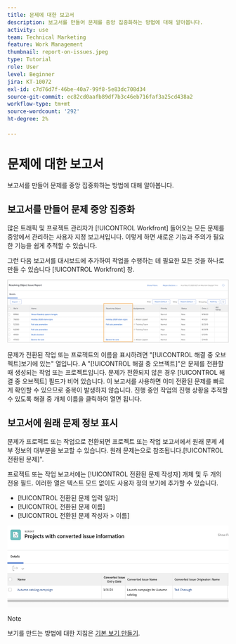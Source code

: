 ```yaml
---
title: 문제에 대한 보고서
description: 보고서를 만들어 문제를 중앙 집중화하는 방법에 대해 알아봅니다.
activity: use
team: Technical Marketing
feature: Work Management
thumbnail: report-on-issues.jpeg
type: Tutorial
role: User
level: Beginner
jira: KT-10072
exl-id: c7d76d7f-46be-40a7-99f8-5e83dc708d34
source-git-commit: ec82cd0aafb89df7b3c46eb716faf3a25cd438a2
workflow-type: tm+mt
source-wordcount: '292'
ht-degree: 2%

---
```


# 문제에 대한 보고서

보고서를 만들어 문제를 중앙 집중화하는 방법에 대해 알아봅니다.

## 보고서를 만들어 문제 중앙 집중화

많은 트래픽 및 프로젝트 관리자가 [!UICONTROL Workfront] 들어오는 모든 문제를 중앙에서 관리하는 사용자 지정 보고서입니다. 이렇게 하면 새로운 기능과 주의가 필요한 기능을 쉽게 추적할 수 있습니다.

그런 다음 보고서를 대시보드에 추가하여 작업을 수행하는 데 필요한 모든 것을 하나로 만들 수 있습니다 [!UICONTROL Workfront] 창.

![의 이미지 [!UICONTROL 해결 중 오브젝트] 문제 보고서 열입니다.](assets/18-resolving-object-report.png)

문제가 전환된 작업 또는 프로젝트의 이름을 표시하려면 &quot;[!UICONTROL 해결 중 오브젝트]보기에 있는&quot; 열입니다. A &quot;[!UICONTROL 해결 중 오브젝트]&quot;은 문제를 전환할 때 생성되는 작업 또는 프로젝트입니다. 문제가 전환되지 않은 경우 [!UICONTROL 해결 중 오브젝트] 필드가 비어 있습니다. 이 보고서를 사용하면 이미 전환된 문제를 빠르게 확인할 수 있으므로 중복이 발생하지 않습니다. 진행 중인 작업의 진행 상황을 추적할 수 있도록 해결 중 개체 이름을 클릭하여 열면 됩니다.

## 보고서에 원래 문제 정보 표시

문제가 프로젝트 또는 작업으로 전환되면 프로젝트 또는 작업 보고서에서 원래 문제 세부 정보의 대부분을 보고할 수 있습니다. 원래 문제는으로 참조됩니다.[!UICONTROL 전환된 문제]&quot;.

프로젝트 또는 작업 보고서에는 [!UICONTROL 전환된 문제 작성자] 개체 및 두 개의 전용 필드. 이러한 열은 텍스트 모드 없이도 사용자 정의 보기에 추가할 수 있습니다.

* [!UICONTROL 전환된 문제 입력 일자]
* [!UICONTROL 전환된 문제 이름]
* [!UICONTROL 전환된 문제 작성자 > 이름]

![문제 보고 정보의 이미지.](assets/19-text-mode-reporting-for-issues.png)

>[!NOTE]
>
>보기를 만드는 방법에 대한 지침은 [기본 보기 만들기](https://experienceleague.adobe.com/docs/workfront-learn/tutorials-workfront/reporting/basic-reporting/create-a-basic-view.html?lang=en).


